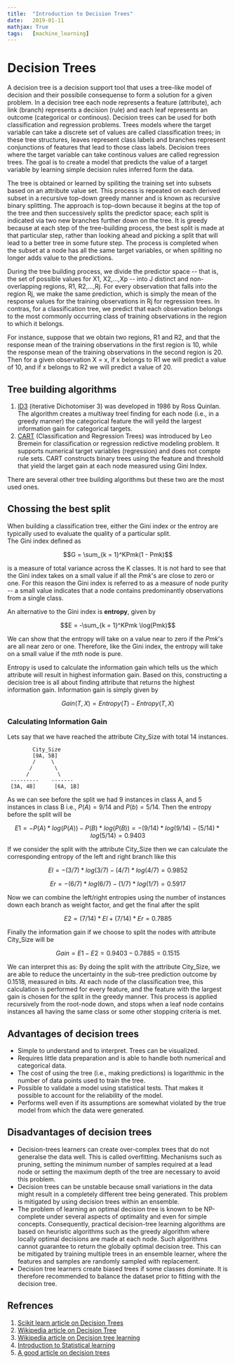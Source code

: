 ```yaml
---
title: 	"Introduction to Decision Trees"
date: 	2019-01-11
mathjax: True
tags: 	[machine_learning]
---
```


# Decision Trees
A decision tree is a decision support tool that uses a tree-like model of decision and their possibile consequense to form a solution for a given problem. In a decision tree each node represents a feature (attribute), ach link (branch) represents a decision (rule) and each leaf represents an outcome (categorical or continous). Decision trees can be used for both classification and regression problems. Trees models where the target variable can take a discrete set of values are called classification trees; in these tree structures, leaves represent class labels and branches represent conjunctions of features that lead to those class labels. Decision trees where the target variable can take continous values are called regression trees. The goal is to create a model that predicts the value of a target variable by learning simple decision rules inferred form the data.  

The tree is obtained or learned by spiliting the training set into subsets based on an attribute value set. This process is repeated on each derived subset in a recursive top-down greedy manner and is known as recursive binary splitting. The approach is top-down because it begins at the top of the tree and then successively splits the predictor space; each split is indicated via two new branches further down on the tree. It is greedy because at each step of the tree-building process, the best split is made at that particular step, rather than looking ahead and picking a split that will lead to a better tree in some future step. The process is completed when the subset at a node has all the same target variables, or when spiliting no longer adds value to the predictions.

During the tree building process, we divide the predictor space -- that is, the set of possible values for X1, X2,...,Xp -- into J distinct and non-overlapping regions, R1, R2,...,Rj. For every observation that falls into the region Rj, we make the same prediction, which is simply the mean of the response values for the training observations in Rj for regression trees. In contras, for a classification tree, we predict that each observation belongs to the most commonly occurring class of training observations in the region to which it belongs.  

For instance, suppose that we obtain two regions, R1 and R2, and that the response mean of the training observations in the first region is 10, while the response mean of the training observations in the second region is 20. Then for a given observation X = x, if x belongs to R1 we will predict a value of 10, and if x belongs to R2 we will predict a value of 20.

## Tree building algorithms
1. [ID3](https://en.wikipedia.org/wiki/ID3_algorithm) (iterative Dichotomiser 3) was developed in 1986 by Ross Quinlan. The algorithm creates a multiway treel finding for each node (i.e., in a greedy manner) the categorical feature the will yeild the largest information gain for categorical targets.
2. [CART](https://machinelearningmastery.com/classification-and-regression-trees-for-machine-learning/) (Classification and Regression Trees) was introduced by Leo Bremein for classification or regression redictive modeling problem. It supports numerical target variables (regression) and does not compte rule sets. CART constructs binary trees using the feature and threshold that yield the larget gain at each node measured using Gini Index.

There are several other tree building algorithms but these two are the most used ones.

## Chossing the best split
When building a classification tree, either the Gini index or the entroy are typically used to evaluate the quality of a particular split.  
The Gini index defined as

$$G = \sum_{k = 1}^KPmk(1 - Pmk)$$

is a measure of total variance across the K classes. It is not hard to see that the Gini index takes on a small value if all the $Pmk$'s are close to zero or one. For this reason the Gini index is referred to as a measure of node purity -- a small value indicates that a node contains predominantly observations from a single class.

An alternative to the Gini index is **entropy**, given by

$$E = -\sum_{k = 1}^KPmk \log(Pmk)$$

We can show that the entropy will take on a value near to zero if the $Pmk$'s are all near zero or one. Therefore, like the Gini index, the entropy will take on a small value if the $mth$ node is pure.

Entropy is used to calculate the information gain which tells us the which attribute will result in highest information gain. Based on this, constructing a decision tree is all about finding attribute that returns the highest information gain. Information gain is simply given by  

$$Gain(T, X) = Entropy(T) - Entropy(T, X)$$

### Calculating Information Gain 
Lets say that we have reached the attribute City_Size with total 14 instances.
            
            City_Size
            [9A, 5B]
            /     \
           /       \
          /         \
     ---------    -------
     [3A, 4B]      [6A, 1B]
     
As we can see before the split we had 9 instances in class A, and 5 instances in class B i.e., $P(A) = 9/14$ and $P(b) = 5/14$. Then the entropy before the split will be 

$$E1 = -P(A)*log(P(A)) - P(B)*log(P(B)) = -(9/14)*log(9/14) - (5/14)*log(5/14) = 0.9403$$  

If we consider the split with the attribute City_Size then we can calculate the corresponding entropy of the left and right branch like this

$$El = -(3/7)*log(3/7) - (4/7)*log(4/7) = 0.9852$$ 

$$Er = -(6/7)*log(6/7) - (1/7)*log(1/7) = 0.5917$$

Now we can combine the left/right entropies using the number of instances down each branch as weight factor, and get the final after the split

$$E2 = (7/14) * El + (7/14) * Er = 0.7885$$

Finally the information gain if we choose to split the nodes with attribute City_Size will be 

$$Gain = E1 - E2 = 0.9403 - 0.7885 = 0.1515$$

We can interpret this as: By doing the split with the attribute City_Size, we are able to reduce the uncertainty in the sub-tree prediction outcome by 0.1518, measured in bits. At each node of the classification tree, this calculation is performed for every feature, and the feature with the largest gain is chosen for the split in the greedy manner. This process is applied recursively from the root-node down, and stops when a leaf node contains instances all having the same class or some other stopping criteria is met.

## Advantages of decision trees
- Simple to understand and to interpret. Trees can be visualized.
- Requires little data preparation and is able to handle both numerical and categorical data.
- The cost of using the tree (i.e., making predictions) is logarithmic in the number of data points used to train the tree.
- Possible to validate a model using statistical tests. That makes it possible to account for the reliability of the model.
- Performs well even if its assumptions are somewhat violated by the true model from which the data were generated.

## Disadvantages of decision trees
- Decision-trees learners can create over-complex trees that do not generalse the data well. This is called overfitting. Mechanisms such as pruning, setting the minimum number of samples required at a lead node or setting the maximum depth of the tree are necessary to avoid this problem.
- Decision trees can be unstable because small variations in the data might result in a completely different tree being generated. This problem is mitigated by using decision trees within an ensemble.
- The problem of learning an optimal decision tree is known to be NP-complete under several aspects of optimality and even for simple concepts. Consequently, practical decision-tree learning algorithms are based on heuristic algorithms such as the greedy algorithm where locally optimal decisions are made at each node. Such algorithms cannot guarantee to return the globally optimal decision tree. This can be mitigated by training multiple trees in an ensemble learner, where the features and samples are randomly sampled with replacement.
- Decision tree learners create biased trees if some classes dominate. It is therefore recommended to balance the dataset prior to fitting with the decision tree.

## Refrences
1. [Scikit learn article on Decision Trees](https://scikit-learn.org/stable/modules/tree.html)
2. [Wikipedia article on Decision Tree](https://en.wikipedia.org/wiki/Decision_tree)
3. [Wikipedia article on Decision tree learning](https://en.wikipedia.org/wiki/Decision_tree_learning)
4. [Introduction to Statistical learning](http://auapps.american.edu/alberto/www/analytics/islrlectures.html)
5. [A good article on decision trees](https://www.saedsayad.com/decision_tree.htm)
